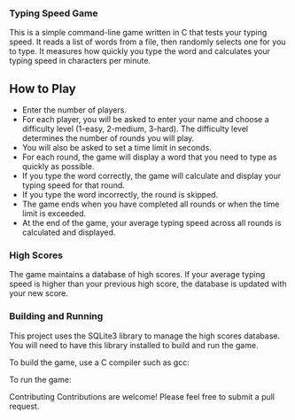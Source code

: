 ### Typing Speed Game
This is a simple command-line game written in C that tests your typing speed. It reads a list of words from a file, then randomly selects one for you to type. It measures how quickly you type the word and calculates your typing speed in characters per minute.

## How to Play
- Enter the number of players.
- For each player, you will be asked to enter your name and choose a difficulty level (1-easy, 2-medium, 3-hard). The difficulty level determines the number of rounds you will play.
- You will also be asked to set a time limit in seconds.
- For each round, the game will display a word that you need to type as quickly as possible.
- If you type the word correctly, the game will calculate and display your typing speed for that round.
- If you type the word incorrectly, the round is skipped.
- The game ends when you have completed all rounds or when the time limit is exceeded.
- At the end of the game, your average typing speed across all rounds is calculated and displayed.
### High Scores
The game maintains a database of high scores. If your average typing speed is higher than your previous high score, the database is updated with your new score.

### Building and Running 
This project uses the SQLite3 library to manage the high scores database. You will need to have this library installed to build and run the game.

To build the game, use a C compiler such as gcc:

To run the game:

Contributing
Contributions are welcome! Please feel free to submit a pull request.

